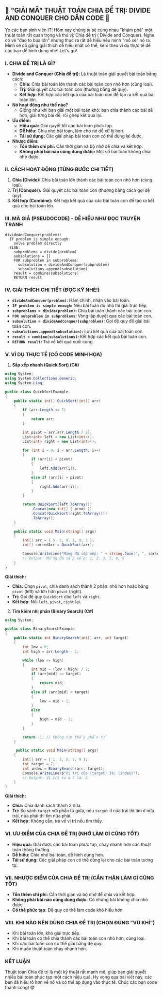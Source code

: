 ## **🚀 "GIẢI MÃ" THUẬT TOÁN CHIA ĐỂ TRỊ: DIVIDE AND CONQUER CHO DÂN CODE 🚀**

Yo các bạn sinh viên IT! Hôm nay chúng ta sẽ cùng nhau "khám phá" một thuật toán rất quan trọng và thú vị: Chia để trị (
Divide and Conquer). Nghe có vẻ "đao to búa lớn" nhưng thực ra rất dễ hiểu nếu mình "mổ xẻ" nó ra. Mình sẽ cố gắng giải
thích dễ hiểu nhất có thể, kèm theo ví dụ thực tế để các bạn dễ hình dung nhé! Let's go!

### **I. CHIA ĐỂ TRỊ LÀ GÌ?**

* **Divide and Conquer (Chia để trị):** Là thuật toán giải quyết bài toán bằng cách:
    * **Chia:** Chia bài toán lớn thành các bài toán con nhỏ hơn (cùng loại).
    * **Trị:** Giải quyết các bài toán con (thường bằng đệ quy).
    * **Kết hợp:** Kết hợp các kết quả của bài toán con để tạo ra kết quả bài toán lớn.
* **Nó hoạt động như thế nào?**
    * Giống như khi bạn giải một bài toán khó: bạn chia thành các bài dễ hơn, giải từng bài dễ, rồi ghép kết quả lại.
* **Ưu điểm:**
    * **Hiệu quả:** Giải quyết tốt các bài toán phức tạp.
    * **Dễ hiểu:** Chia nhỏ bài toán, làm cho nó dễ xử lý hơn.
    * **Tái sử dụng:** Các giải pháp bài toán con có thể dùng lại được.
* **Nhược điểm:**
    * **Tốn thêm chi phí:** Cần thời gian và bộ nhớ để chia và kết hợp.
    * **Không phải bài nào cũng dùng được:** Một số bài toán không chia nhỏ được.

### **II. CÁCH HOẠT ĐỘNG (TỪNG BƯỚC CHI TIẾT)**

1. **Chia (Divide):** Chia bài toán lớn thành các bài toán con nhỏ hơn (cùng loại).
2. **Trị (Conquer):** Giải quyết các bài toán con (thường bằng cách gọi đệ quy).
3. **Kết hợp (Combine):** Kết hợp kết quả của các bài toán con để tạo ra kết quả cho bài toán lớn.

### **III. MÃ GIẢ (PSEUDOCODE) - DỄ HIỂU NHƯ ĐỌC TRUYỆN TRANH**

```
divideAndConquer(problem):
  IF problem is simple enough:
    solve problem directly
  ELSE:
    subproblems = divide(problem)
    subsolutions = []
    FOR subproblem in subproblems:
      subsolution = divideAndConquer(subproblem)
      subsolutions.append(subsolution)
    result = combine(subsolutions)
    RETURN result
```

### **IV. GIẢI THÍCH CHI TIẾT (ĐỌC KỸ NHÉ!)**

* **`divideAndConquer(problem)`:** Hàm chính, nhận vào bài toán.
* **`IF problem is simple enough`:** Nếu bài toán đủ nhỏ thì giải trực tiếp.
* **`subproblems = divide(problem)`:** Chia bài toán thành các bài toán con.
* **`FOR subproblem in subproblems`:** Vòng lặp duyệt qua các bài toán con.
* **`subsolution = divideAndConquer(subproblem)`:** Gọi đệ quy để giải bài toán con.
* **`subsolutions.append(subsolution)`:** Lưu kết quả của bài toán con.
* **`result = combine(subsolutions)`:** Kết hợp các kết quả bài toán con.
* **`RETURN result`:** Trả về kết quả cuối cùng.

### **V. VÍ DỤ THỰC TẾ (CÓ CODE MINH HỌA)**

1. **Sắp xếp nhanh (Quick Sort) (C#)**

```csharp
using System;
using System.Collections.Generic;
using System.Linq;

public class QuickSortExample
{
    public static int[] QuickSort(int[] arr)
    {
        if (arr.Length <= 1)
        {
            return arr;
        }

        int pivot = arr[arr.Length / 2];
        List<int> left = new List<int>();
        List<int> right = new List<int>();

        for (int i = 0; i < arr.Length; i++)
        {
            if (arr[i] < pivot)
            {
                left.Add(arr[i]);
            }
            else if (arr[i] > pivot)
            {
                right.Add(arr[i]);
            }
        }

        return QuickSort(left.ToArray())
            .Concat(new int[] { pivot })
            .Concat(QuickSort(right.ToArray()))
            .ToArray();
    }

    public static void Main(string[] args)
    {
        int[] arr = { 5, 2, 8, 1, 9, 3 };
        int[] sortedArr = QuickSort(arr);

        Console.WriteLine("Mảng đã sắp xếp: " + string.Join(", ", sortedArr));
        // Output: Mảng đã sắp xếp: 1, 2, 3, 5, 8, 9
    }
}
```

**Giải thích:**

* **Chia:** Chọn `pivot`, chia danh sách thành 2 phần: nhỏ hơn hoặc bằng `pivot` (left) và lớn hơn `pivot` (right).
* **Trị:** Gọi đệ quy `QuickSort` cho `left` và `right`.
* **Kết hợp:** Nối `left`, `pivot`, `right` lại.

2. **Tìm kiếm nhị phân (Binary Search) (C#)**

```csharp
using System;

public class BinarySearchExample
{
    public static int BinarySearch(int[] arr, int target)
    {
        int low = 0;
        int high = arr.Length - 1;

        while (low <= high)
        {
            int mid = (low + high) / 2;
            if (arr[mid] == target)
            {
                return mid;
            }
            else if (arr[mid] < target)
            {
                low = mid + 1;
            }
            else
            {
                high = mid - 1;
            }
        }

        return -1; // Không tìm thấy phần tử
    }

     public static void Main(string[] args)
    {
        int[] arr = { 1, 3, 5, 7, 9 };
        int target = 7;
        int index = BinarySearch(arr, target);
        Console.WriteLine($"Vị trí của {target} là: {index}");
        // Output: Vị trí của 7 là: 3
    }
}
```

**Giải thích:**

* **Chia:** Chia danh sách thành 2 nửa.
* **Trị:** So sánh `target` với phần tử giữa, nếu `target` ở nửa trái thì tìm ở nửa trái, nửa phải thì tìm nửa phải.
* **Kết hợp:** Không cần, trả về vị trí nếu tìm thấy.

### **VI. ƯU ĐIỂM CỦA CHIA ĐỂ TRỊ (NHỚ LÀM GÌ CŨNG TỐT)**

* **Hiệu quả:** Giải được các bài toán phức tạp, chạy nhanh hơn các thuật toán thông thường.
* **Dễ hiểu:** Chia nhỏ bài toán, dễ hình dung hơn.
* **Tái sử dụng:** Các giải pháp con có thể dùng lại cho các bài toán tương tự.

### **VII. NHƯỢC ĐIỂM CỦA CHIA ĐỂ TRỊ (CẨN THẬN LÀM GÌ CŨNG TỐT)**

* **Tốn thêm chi phí:** Cần thời gian và bộ nhớ để chia và kết hợp.
* **Không phải bài nào cũng dùng được:** Có những bài không chia nhỏ được.
* **Có thể phức tạp:** Đệ quy có thể làm code khó hiểu hơn.

### **VIII. KHI NÀO NÊN DÙNG CHIA ĐỂ TRỊ (CHỌN ĐÚNG "VŨ KHÍ")**

* Khi bài toán lớn, khó giải trực tiếp.
* Khi bài toán có thể chia thành các bài toán con nhỏ hơn, cùng loại.
* Khi các bài toán con có thể giải bằng đệ quy.
* Khi muốn thuật toán chạy nhanh hơn.

### **KẾT LUẬN**

Thuật toán Chia để trị là một kỹ thuật rất mạnh mẽ, giúp bạn giải quyết nhiều bài toán phức tạp một cách hiệu quả. Hy
vọng qua bài viết này, các bạn đã hiểu rõ hơn về nó và có thể áp dụng vào thực tế. Chúc các bạn code thành công! 😎
